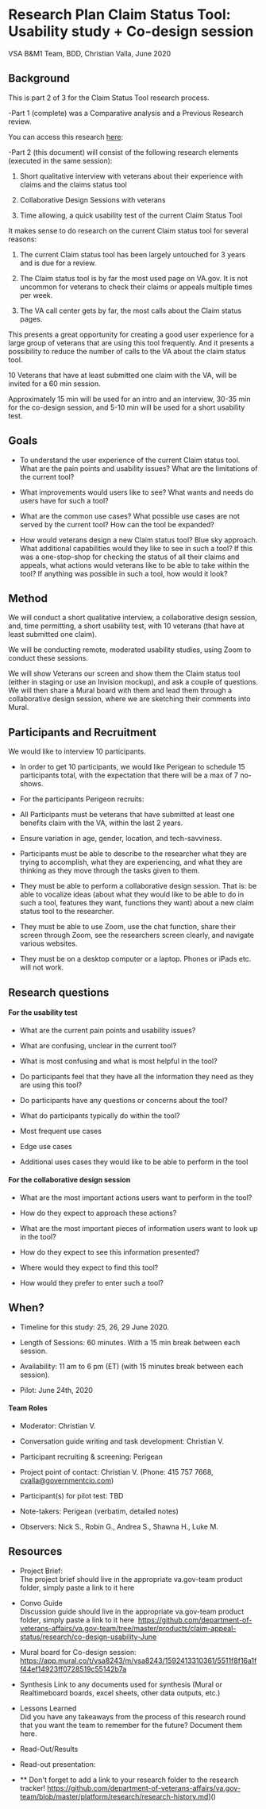Research Plan Claim Status Tool:  Usability study + Co-design session
=====================================================================

VSA B&M1 Team, BDD, Christian Valla, June 2020

Background
----------

This is part 2 of 3 for the Claim Status Tool research process.

-Part 1 (complete) was a Comparative analysis and a Previous Research review.

You can access this research [here](https://github.com/department-of-veterans-affairs/va.gov-team/tree/master/products/claim-appeal-status/research/April-2020-dicovery-concept-usability): 

-Part 2 (this document) will consist of the following research elements (executed in the same session):

1.  Short qualitative interview with veterans about their experience with claims and the claims status tool

2.  Collaborative Design Sessions with veterans

3.  Time allowing, a quick usability test of the current Claim Status Tool 

It makes sense to do research on the current Claim status tool for several reasons:

1.  The current Claim status tool has been largely untouched for 3 years and is due for a review.

2.  The Claim status tool is by far the most used page on VA.gov. It is not uncommon for veterans to check their claims or appeals multiple times per week. 

3.  The VA call center gets by far, the most calls about the Claim status pages. 

This presents a great opportunity for creating a good user experience for a large group of veterans that are using this tool frequently. And it presents a possibility to reduce the number of calls to the VA about the claim status tool. 

10 Veterans that have at least submitted one claim with the VA, will be invited for a 60 min session.

Approximately 15 min will be used for an intro and an interview, 30-35 min for the co-design session, and 5-10 min will be used for a short usability test.

Goals
-----

-   To understand the user experience of the current Claim status tool. What are the pain points and usability issues? What are the limitations of the current tool? 

-   What improvements would users like to see? What wants and needs do users have for such a tool? 

-   What are the common use cases? What possible use cases are not served by the current tool? How can the tool be expanded? 

-   How would veterans design a new Claim status tool? Blue sky approach. What additional capabilities would they like to see in such a tool? If this was a one-stop-shop for checking the status of all their claims and appeals, what actions would veterans like to be able to take within the tool? If anything was possible in such a tool, how would it look?

Method
------

We will conduct a short qualitative interview, a collaborative design session, and, time permitting, a short usability test, with 10 veterans (that have at least submitted one claim). 

We will be conducting remote, moderated usability studies, using Zoom to conduct these sessions.

We will show Veterans our screen and show them the Claim status tool (either in staging or use an Invision mockup), and ask a couple of questions. We will then share a Mural board with them and lead them through a collaborative design session, where we are sketching their comments into Mural.

Participants and Recruitment
----------------------------

We would like to interview 10 participants.

-   In order to get 10 participants, we would like Perigean to schedule 15 participants total, with the expectation that there will be a max of 7 no-shows.

-   For the participants Perigeon recruits:

-   All Participants must be veterans that have submitted at least one benefits claim with the VA, within the last 2 years.

-   Ensure variation in age, gender, location, and tech-savviness.

-   Participants must be able to describe to the researcher what they are trying to accomplish, what they are experiencing, and what they are thinking as they move through the tasks given to them.

-   They must be able to perform a collaborative design session. That is: be able to vocalize ideas (about what they would like to be able to do in such a tool, features they want, functions they want) about a new claim status tool to the researcher.  

-   They must be able to use Zoom, use the chat function, share their screen through Zoom, see the researchers screen clearly, and navigate various websites.

-   They must be on a desktop computer or a laptop. Phones or iPads etc. will not work.

Research questions
------------------

#### For the usability test

-   What are the current pain points and usability issues? 

-   What are confusing, unclear in the current tool?

-   What is most confusing and what is most helpful in the tool?

-   Do participants feel that they have all the information they need as they are using this tool?

-   Do participants have any questions or concerns about the tool? 

-   What do participants typically do within the tool? 

-   Most frequent use cases

-   Edge use cases

-   Additional uses cases they would like to be able to perform in the tool 

#### For the collaborative design session

-   What are the most important actions users want to perform in the tool? 

-   How do they expect to approach these actions?

-   What are the most important pieces of information users want to look up in the tool? 

-   How do they expect to see this information presented? 

-   Where would they expect to find this tool?

-   How would they prefer to enter such a tool? 

When?
-----

-   Timeline for this study: 25, 26, 29 June 2020.

-   Length of Sessions: 60 minutes. With a 15 min break between each session.

-   Availability: 11 am to 6 pm (ET) (with 15 minutes break between each session).

-   Pilot: June 24th, 2020

#### Team Roles

-   Moderator: Christian V.

-   Conversation guide writing and task development: Christian V.

-   Participant recruiting & screening: Perigean

-   Project point of contact: Christian V. (Phone: 415 757 7668, cvalla@governmentcio.com)

-   Participant(s) for pilot test: TBD

-   Note-takers: Perigean (verbatim, detailed notes)

-   Observers: Nick S., Robin G., Andrea S., Shawna H., Luke M.

Resources
---------

-   Project Brief:\
The project brief should live in the appropriate va.gov-team product folder, simply paste a link to it here

-   Convo Guide\
    Discussion guide should live in the appropriate va.gov-team product folder, simply paste a link to it here  https://github.com/department-of-veterans-affairs/va.gov-team/tree/master/products/claim-appeal-status/research/co-design-usability-June

-   Mural board for Co-design session:
https://app.mural.co/t/vsa8243/m/vsa8243/1592413310361/5511f8f16a1ff44ef14923ff0728519c55142b7a

-   Synthesis Link to any documents used for synthesis (Mural or Realtimeboard boards, excel sheets, other data outputs, etc.)

-   Lessons Learned\
    Did you have any takeaways from the process of this research round that you want the team to remember for the future? Document them here.

-   Read-Out/Results

-   Read-out presentation:

-   ** Don't forget to add a link to your research folder to the research tracker! <https://github.com/department-of-veterans-affairs/va.gov-team/blob/master/platform/research/research-history.md>]()
